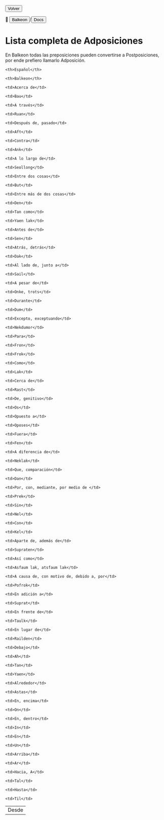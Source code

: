<button class="button-82-pushable" role="button" onclick="history.back()">
  <span class="button-82-shadow"></span>
  <span class="button-82-edge"></span>
  <span class="button-82-front text">
  Volver
 </span> </button>

📂 <button class="button-16" role="button" onclick="location.href='.././index'">Balkeon</button>/<button class="button-16" role="button" onclick="location.href='../index'">Docs</button>

# Lista completa de Adposiciones

En Balkeon todas las preposiciones pueden convertirse a Postposiciones, por ende prefiero llamarlo Adposición.

  
  <table style="width:100%">

  <theader>

  <tr>

    <th>Español</th>

    <th>Balkeon</th>

  </tr>

  </theader>

  <tbody>

  <tr>

    <td>Acerca de</td>

    <td>Bau</td>

  </tr>

  <tr>

    <td>A través</td>

    <td>Ruan</td>

  </tr>

  <tr>

    <td>Después de, pasado</td>

    <td>Aft</td>

  </tr>

  <tr>

    <td>Contra</td>

    <td>Ank</td>

  </tr>

  <tr>

    <td>A lo largo de</td>

    <td>Seollong</td>

  </tr>

  <tr>

    <td>Entre dos cosas</td>

    <td>But</td>

  </tr>

  <tr>

    <td>Entre más de dos cosas</td>

    <td>Den</td>

  </tr>  

  <tr>

    <td>Tan como</td>

    <td>Yaen lak</td>

  </tr>

  <tr>

    <td>Antes de</td>

    <td>Sen</td>

  </tr>

  <tr>

    <td>Atrás, detrás</td>

    <td>Dak</td>

  </tr>

  <tr>

    <td>Al lado de, junto a</td>

    <td>Sail</td>

  </tr>

  <tr>

    <td>A pesar de</td>

    <td>Onke, trots</td>

  </tr>

  <tr>

    <td>Durante</td>

    <td>Dum</td>

  </tr>

  <tr>

    <td>Excepto, exceptuando</td>

    <td>Nekdumor</td>

  </tr>

  <tr>

    <td>Para</td>

    <td>Fron</td>

  </tr>

  <tr>

  <td>Desde</td>

    <td>Frok</td>

  </tr>

  <tr>

    <td>Como</td>

    <td>Lak</td>

  </tr>

  <tr>

    <td>Cerca de</td>

    <td>Rast</td>

  </tr>

  <tr>

    <td>De, genitivo</td>

    <td>Os</td>

  </tr>

  <tr>

    <td>Opuesto a</td>

    <td>Oposes</td>

  </tr>

  <tr>

    <td>Fuera</td>

    <td>Fen</td>

  </tr>

  <tr>

    <td>A diferencia de</td>

    <td>Neklak</td>

  </tr>

  <tr>

    <td>Que, comparación</td>

    <td>Dan</td>

  </tr>

  <tr>

    <td>Por, con, mediante, por medio de </td>

    <td>Prek</td>

  </tr>

  <tr>

    <td>Sin</td>

    <td>Nel</td>

  </tr>

  <tr>

    <td>Con</td>

    <td>Kel</td>

  </tr>

  <tr>

    <td>Aparte de, además de</td>

    <td>Supraten</td>

  </tr>

  <tr>

    <td>Así como</td>

    <td>Asfaum lak, atsfaum lak</td>

  </tr>

  <tr>

    <td>A causa de, con motivo de, debido a, por</td>

    <td>Pofrok</td>

  </tr>

  <tr>

    <td>En adición a</td>

    <td>Suprat</td>

  </tr>

  <tr>

    <td>En frente de</td>

    <td>Taulk</td>

  </tr>

  <tr>

    <td>En lugar de</td>

    <td>Railden</td>

  </tr>

  <tr>

    <td>Debajo</td>

    <td>Ah</td>

  </tr>

  <tr>

    <td>Tan</td>

    <td>Yaen</td>

  </tr>

  <tr>

    <td>Alrededor</td>

    <td>Astas</td>

  </tr>

  <tr>

    <td>En, encima</td>

    <td>On</td>

  </tr>

  <tr>

    <td>En, dentro</td>

    <td>In</td>

  </tr>

  <tr>

    <td>En</td>

    <td>Un</td>

  </tr>

  <tr>

    <td>Arriba</td>

    <td>Ar</td>

  </tr>

  <tr>

    <td>Hacia, A</td>

    <td>Tal</td>

  </tr>

  <tr>

    <td>Hasta</td>

    <td>Til</td>

  </tr>
</tbody>
</table>

